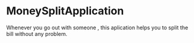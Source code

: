 # MoneySplitApplication
 Whenever you go out with someone , this aplication helps you to split the bill without any problem.
